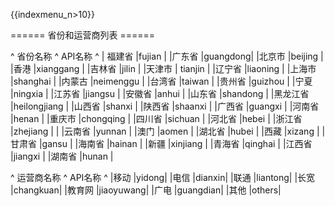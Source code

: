 {{indexmenu_n>10}}

====== 省份和运营商列表 ======

^ 省份名称     ^ API名称            ^
| 福建省     |fujian        |
|广东省      |guangdong|
|北京市       |beijing |
|香港          |xianggang |
|吉林省        |jilin |
|天津市       | tianjin |
|辽宁省        |liaoning | 
|上海市        |shanghai  |
|内蒙古        |neimenggu |
|台湾省        |taiwan |
|贵州省        |guizhou |
|宁夏          |ningxia |
|江苏省        |jiangsu |
|安徽省        |anhui |
|山东省        |shandong |
|黑龙江省      |heilongjiang |
|山西省        |shanxi |
|陕西省        |shaanxi |
|广西省        |guangxi |
|河南省        |henan |
|重庆市        |chongqing |
|四川省        |sichuan |
|河北省        |hebei |
|浙江省        |zhejiang | |
|云南省        |yunnan |
|澳门          |aomen |
|湖北省        |hubei |
|西藏          |xizang |
|甘肃省        |gansu |
|海南省        |hainan |
|新疆          |xinjiang |
|青海省        |qinghai |
|江西省        |jiangxi |
|湖南省        |hunan |

^ 运营商名称     ^ API名称            ^
|移动   |yidong|
|电信   |dianxin|
|联通   |liantong|
|长宽   |changkuan|
|教育网 |jiaoyuwang|
|广电   |guangdian|
|其他   |others|